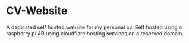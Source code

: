 # CV-Website
A dedicated self hosted website for my personal cv. Self hosted using a raspberry pi 4B using cloudflare hosting services on a reserved domain.
